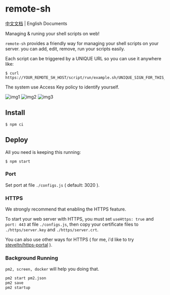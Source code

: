 # remote-sh

[中文文档](./README_zh_cn.md) |
English Documents

Managing & runing your shell scripts on web!

`remote-sh` provides a friendly way for managing your shell scripts on your server. you can add, edit, remove, run your scripts easily.

Each script can be triggered by a UNIQUE URL so you can use it anywhere like:

```
$ curl https://YOUR_REMOTE_SH_HOST/script/run/example.sh/UNIQUE_SIGN_FOR_THIS_SCRIPT
```

The system use Access Key policy to identify yourself.

![img1](./assets/img1.png)
![img2](./assets/img2.png)
![img3](./assets/img3.png)

## Install

```
$ npm ci
```

## Deploy

All you need is keeping this running:

```
$ npm start
```

### Port

Set port at file `./configs.js` ( default: 3020 ).

### HTTPS

We strongly recommend that enabling the HTTPS feature.

To start your web server with HTTPS, you must set `useHttps: true` and `port: 443` at file `./configs.js`, then copy your certificate files to `./https/server.key` and `./https/server.crt`.

You can also use other ways for HTTPS ( for me, i'd like to try [steveltn/https-portal](https://hub.docker.com/r/steveltn/https-portal/) ).

### Background Running

`pm2, screen, docker` will help you doing that.

```bash
pm2 start pm2.json
pm2 save
pm2 startup
```
